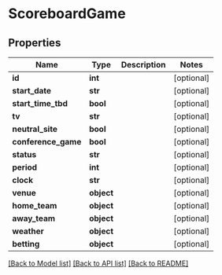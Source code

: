 # ScoreboardGame

## Properties
Name | Type | Description | Notes
------------ | ------------- | ------------- | -------------
**id** | **int** |  | [optional] 
**start_date** | **str** |  | [optional] 
**start_time_tbd** | **bool** |  | [optional] 
**tv** | **str** |  | [optional] 
**neutral_site** | **bool** |  | [optional] 
**conference_game** | **bool** |  | [optional] 
**status** | **str** |  | [optional] 
**period** | **int** |  | [optional] 
**clock** | **str** |  | [optional] 
**venue** | **object** |  | [optional] 
**home_team** | **object** |  | [optional] 
**away_team** | **object** |  | [optional] 
**weather** | **object** |  | [optional] 
**betting** | **object** |  | [optional] 

[[Back to Model list]](../README.md#documentation-for-models) [[Back to API list]](../README.md#documentation-for-api-endpoints) [[Back to README]](../README.md)



